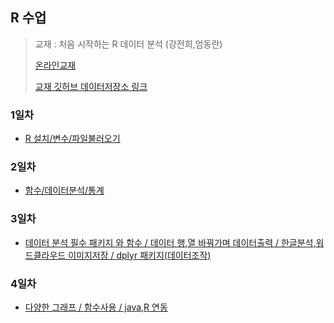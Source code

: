 ## R 수업

> 교재 : 처음 시작하는 R 데이터 분석 (강전희,엄동란)
>
> [온라인교재](https://thebook.io/006723)
>
> [교재 깃허브 데이터저장소 링크](https://github.com/newstars/HelloR)

### 1일차

* [R 설치/변수/파일불러오기](./R(1일차).md)

### 2일차

* [함수/데이터분석/통계](./R(2일차).md)

### 3일차

* [데이터 분석 필수 패키지 와 함수  / 데이터 행,열 바꿔가며 데이터출력 / 한글분석,워드클라우드 이미지저장 / dplyr 패키지(데이터조작)](./R(3일차).md)

### 4일차

* [다양한 그래프 / 함수사용 / java,R 연동](./R(4일차).md)